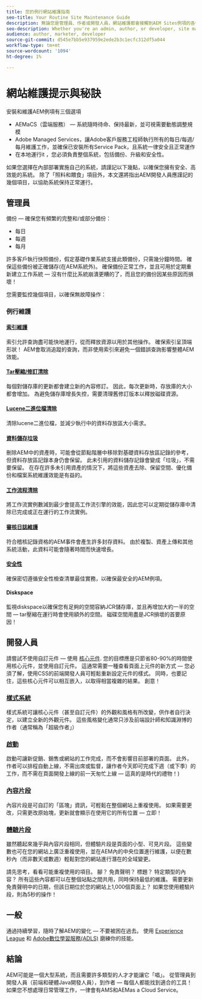 ```yaml
---
title: 您的例行網站維護指南
seo-title: Your Routine Site Maintenance Guide
description: 無論您是管理員、作者或開發人員，網站維護都會接觸到AEM Sites例項的各個層面。 使用本指南來確保您的策略已設定好以獲得成功。
seo-description: Whether you're an admin, author, or developer, site maintenance touches every aspect of your AEM Sites instance. Use this guide to ensure your strategy is set up for success.
audience: author, marketer, developer
source-git-commit: d545e7bb5e937959e2ede2b3c1ecfc312df5a044
workflow-type: tm+mt
source-wordcount: '1094'
ht-degree: 1%

---
```



# 網站維護提示與秘訣

安裝和維護AEM例項有三個選項

* AEMaCS（雲端服務） — 系統隨時待命、保持最新，並可視需要動態調整規模
* Adobe Managed Services，讓Adobe客戶服務工程師執行所有的每日/每週/每月維護工作，並確保已安裝所有Service Pack，且系統一律安全且正常運作
* 在本地運行it ，您必須負責整個系統，包括備份、升級和安全性。

如果您選擇在內部部署實施自己的系統，請謹記以下幾點，以確保您擁有安全、高效能的系統。 除了「照料和餵食」項目外，本文還將指出AEM開發人員應謹記的幾個項目，以協助系統保持正常運行。

## 管理員

備份 — 確保您有頻繁的完整和/或部分備份：

* 每日
* 每週
* 每月

許多客戶執行快照備份，假定基礎作業系統支援此類備份，只需幾分鐘時間。 確保這些備份被正確儲存(在AEM系統外)。 確保備份正常工作，並且可用於定期重新建立工作系統 — 沒有什麼比系統崩潰更糟的了，而且您的備份因某些原因而損壞！

您需要監控幾個項目，以確保無故障操作：

### 例行維護

#### [索引維護](https://experienceleague.adobe.com/docs/experience-manager-65/deploying/practices/best-practices-for-queries-and-indexing.html?lang=en)

索引允許查詢盡可能快地運行，從而釋放資源以用於其他操作。 確保索引呈頂端形狀！ AEM會取消追蹤的查詢，而非使用索引來避免一個錯誤查詢影響整體AEM效能。

#### [Tar壓縮/修訂清除](https://experienceleague.adobe.com/docs/experience-manager-65/deploying/deploying/revision-cleanup.html?lang=en)

每個對儲存庫的更新都會建立新的內容修訂。 因此，每次更新時，存放庫的大小都會增加。 為避免儲存庫增長失控，需要清理舊修訂版本以釋放磁碟資源。

#### [Lucene二進位檔清除](https://experienceleague.adobe.com/docs/experience-manager-64/administering/operations/operations-dashboard.html?lang=en#automated-maintenance-tasks)

清除lucene二進位檔，並減少執行中的資料存放區大小需求。

#### [資料儲存垃圾](https://experienceleague.adobe.com/docs/experience-manager-64/administering/operations/data-store-garbage-collection.html?lang=en)

刪除AEM中的資產時，可能會從節點階層中移除對基礎資料存放區記錄的參考，但資料存放區記錄本身仍會保留。 此未引用的資料儲存記錄會變成「垃圾」，不需要保留。 在存在許多未引用資產的情況下，將這些資產去除、保留空間、優化備份和檔案系統維護效能是有益的。

#### [工作流程清除](https://experienceleague.adobe.com/docs/experience-manager-64/administering/operations/workflows-administering.html?lang=en)

將工作流實例數減到最少會提高工作流引擎的效能，因此您可以定期從儲存庫中清除已完成或正在運行的工作流實例。

#### [審核日誌維護](https://experienceleague.adobe.com/docs/experience-manager-64/administering/operations/operations-audit-log.html?lang=en)

符合稽核記錄資格的AEM事件會產生許多封存資料。 由於複製、資產上傳和其他系統活動，此資料可能會隨著時間而快速增長。

#### [安全性](https://experienceleague.adobe.com/docs/experience-manager-65/administering/security/security-checklist.html?lang=en)

確保密切遵循安全性檢查清單最佳實務，以確保最安全的AEM例項。

#### Diskspace

監視diskspace以確保您有足夠的空間容納JCR儲存庫，並且再增加大約一半的空間 — tar壓縮在運行時會使用額外的空間。 磁碟空間用盡是JCR損壞的首要原因！

## 開發人員

請嘗試不使用自訂元件 — 使用 [核心元件](https://www.aemcomponents.dev/). 您的目標應是只節省80-90%的時間使用核心元件，並使用自訂元件。 這通常需要一種查看頁面上元件的新方式 — 您必須了解，使用CSS的前端開發人員可輕鬆重新設定元件的樣式。 同時，也要記住，這些核心元件可以相互嵌入，以取得相當複雜的結果。 創意！

### [樣式系統](https://experienceleague.adobe.com/docs/experience-manager-65/authoring/siteandpage/style-system.html?lang=en)

樣式系統可讓核心元件（甚至自訂元件）的外觀和風格有所改變，供作者自行決定，以建立全新的外觀元件。 這些風格變化通常只涉及前端設計師和知識淵博的作者（通常稱為「超級作者」）

### [啟動](https://experienceleague.adobe.com/docs/experience-manager-cloud-service/content/sites/authoring/launches/overview.html?lang=en)

啟動可讓新促銷、銷售或網站的工作完成，而不會影響目前部署的頁面。 此外，作者可以排程自動上線，不需出席或監督，讓作者今天即可完成下週（或下季）的工作，而不需在頁面開發上線的前一天匆忙上線 — 這真的是時代的禮物！)

### [內容片段](https://experienceleague.adobe.com/docs/experience-manager-64/assets/fragments/content-fragments.html?lang=en)

內容片段是可自訂的「區塊」資訊，可輕鬆在整個網站上重複使用。 如果需要更改，只需更改原始塊，更新就會顯示在使用它的所有位置 — 立即！

### [體驗片段](https://experienceleague.adobe.com/docs/experience-manager-learn/sites/experience-fragments/experience-fragments-feature-video-use.html?lang=en)

雖然聽起來幾乎與內容片段相同，但體驗片段是頁面的小型、可見片段。 這些變數也可在您的網站上廣泛重複使用，並在AEM內的中央位置進行維護，以便在數秒內（而非數天或數週）輕鬆對您的網站進行潛在的全域變更。

請先思考，看看可能重複使用的項目。 腳？ 免責聲明？ 標題？ 特定類型的內容？ 所有這些內容都可以在整個站點之間共用，同時保持最低的維護。 需要更新免責聲明中的日期，但該日期位於您的網站上1,000個頁面上？ 如果您使用體驗片段，則為5秒的操作！

## 一般

通過持續學習，隨時了解AEM的變化 — 不要被困在過去。 使用 [Experience League](https://experienceleague.adobe.com/docs/experience-manager-learn/sites/overview.html?lang=en) 和 [Adobe數位學習服務(ADLS)](https://learning.adobe.com/) 磨練你的技能。

## 結論

AEM可能是一個大型系統，而且需要許多類型的人才才能讓它「唱」。 從管理員到開發人員（前端和硬體Java開發人員），到作者 — 每個人都能找到適合的工具！ 如果您不想處理日常管理工作，一律會有AMS和AEMas a Cloud Service。
